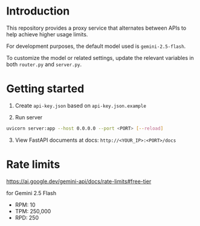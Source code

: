 # Introduction

This repository provides a proxy service that alternates between APIs to help achieve higher usage limits.

For development purposes, the default model used is `gemini-2.5-flash`.

To customize the model or related settings, update the relevant variables in both `router.py` and `server.py`.

# Getting started

1. Create `api-key.json` based on `api-key.json.example` 

2. Run server

```bash
uvicorn server:app --host 0.0.0.0 --port <PORT> [--reload]
```

3. View FastAPI documents at docs: `http://<YOUR_IP>:<PORT>/docs`

# Rate limits

https://ai.google.dev/gemini-api/docs/rate-limits#free-tier

for Gemini 2.5 Flash
- RPM: 10
- TPM: 250,000
- RPD: 250

